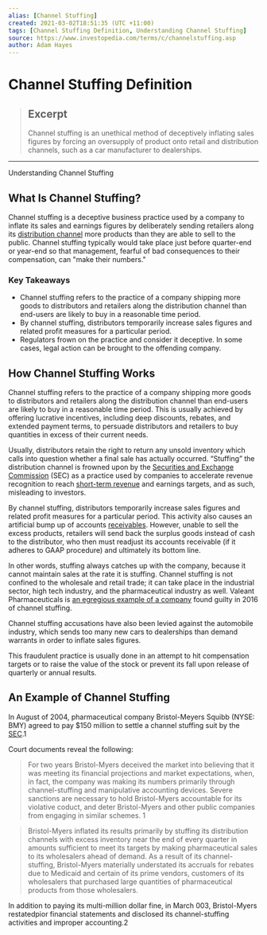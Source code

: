 ```yaml
---
alias: [Channel Stuffing]
created: 2021-03-02T18:51:35 (UTC +11:00)
tags: [Channel Stuffing Definition, Understanding Channel Stuffing]
source: https://www.investopedia.com/terms/c/channelstuffing.asp
author: Adam Hayes
---
```


# Channel Stuffing Definition

> ## Excerpt
> Channel stuffing is an unethical method of deceptively inflating sales figures by forcing an oversupply of product onto retail and distribution channels, such as a car manufacturer to dealerships.

---

Understanding Channel Stuffing
## What Is Channel Stuffing?

Channel stuffing is a deceptive business practice used by a company to inflate its sales and earnings figures by deliberately sending retailers along its [distribution channel](https://www.investopedia.com/terms/d/distribution-channel.asp) more products than they are able to sell to the public. Channel stuffing typically would take place just before quarter-end or year-end so that management, fearful of bad consequences to their compensation, can "make their numbers."

### Key Takeaways

-   Channel stuffing refers to the practice of a company shipping more goods to distributors and retailers along the distribution channel than end-users are likely to buy in a reasonable time period.
-   By channel stuffing, distributors temporarily increase sales figures and related profit measures for a particular period.
-   Regulators frown on the practice and consider it deceptive. In some cases, legal action can be brought to the offending company.

## How Channel Stuffing Works

Channel stuffing refers to the practice of a company shipping more goods to distributors and retailers along the distribution channel than end-users are likely to buy in a reasonable time period. This is usually achieved by offering lucrative incentives, including deep discounts, rebates, and extended payment terms, to persuade distributors and retailers to buy quantities in excess of their current needs.

Usually, distributors retain the right to return any unsold inventory which calls into question whether a final sale has actually occurred. “Stuffing” the distribution channel is frowned upon by the [Securities and Exchange Commission](https://www.investopedia.com/terms/s/sec.asp) (SEC) as a practice used by companies to accelerate revenue recognition to reach [short-term revenue](https://www.investopedia.com/articles/trading/09/short-term-trading.asp) and earnings targets, and as such, misleading to investors.

By channel stuffing, distributors temporarily increase sales figures and related profit measures for a particular period. This activity also causes an artificial bump up of accounts [receivables](https://www.investopedia.com/terms/r/receivables.asp). However, unable to sell the excess products, retailers will send back the surplus goods instead of cash to the distributor, who then must readjust its accounts receivable (if it adheres to GAAP procedure) and ultimately its bottom line.

In other words, stuffing always catches up with the company, because it cannot maintain sales at the rate it is stuffing. Channel stuffing is not confined to the wholesale and retail trade; it can take place in the industrial sector, high tech industry, and the pharmaceutical industry as well. Valeant Pharmaceuticals is [an egregious example of a company](https://www.nytimes.com/2016/03/29/business/dealbook/valeants-accounting-error-a-warning-sign-of-bigger-problems.html) found guilty in 2016 of channel stuffing.

Channel stuffing accusations have also been levied against the automobile industry, which sends too many new cars to dealerships than demand warrants in order to inflate sales figures.

This fraudulent practice is usually done in an attempt to hit compensation targets or to raise the value of the stock or prevent its fall upon release of quarterly or annual results.

## An Example of Channel Stuffing

In August of 2004, pharmaceutical company Bristol-Meyers Squibb (NYSE: BMY) agreed to pay $150 million to settle a channel stuffing suit by the [SEC](https://www.investopedia.com/articles/07/secbeginning.asp).1

Court documents reveal the following:

> For two years Bristol-Myers deceived the market into believing that it was meeting its financial projections and market expectations, when, in fact, the company was making its numbers primarily through channel-stuffing and manipulative accounting devices. Severe sanctions are necessary to hold Bristol-Myers accountable for its violative coduct, and deter Bristol-Myers and other public companies from engaging in similar schemes. 1

> Bristol-Myers inflated its results primarily by stuffing its distribution channels with excess inventory near the end of every quarter in amounts sufficient to meet its targets by making pharmaceutical sales to its wholesalers ahead of demand. As a result of its channel-stuffing, Bristol-Myers materially understated its accruals for rebates due to Medicaid and certain of its prime vendors, customers of its wholesalers that purchased large quantities of pharmaceutical products from those wholesalers.

In addition to paying its multi-million dollar fine, in March 003, Bristol-Myers restatedpior financial statements and disclosed its channel-stuffing activities and improper accounting.2
